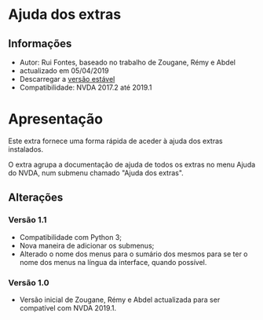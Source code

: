 ﻿
# Ajuda dos extras #
## Informações ##
* Autor: Rui Fontes, baseado no trabalho de Zougane, Rémy e Abdel
* actualizado em 05/04/2019
* Descarregar a [versão estável][1]
* Compatibilidade: NVDA 2017.2 até 2019.1

# Apresentação #
Este extra fornece uma forma rápida de aceder à ajuda dos extras instalados.

O extra agrupa a documentação de ajuda de todos os extras no menu Ajuda do NVDA, num submenu chamado "Ajuda dos extras".

## Alterações ##

### Versão 1.1 ###
* Compatibilidade com Python 3;
*	 Nova maneira de adicionar os submenus;
* Alterado o nome dos menus para o sumário dos mesmos para se ter o nome dos menus na língua da interface, quando possível.

### Versão 1.0 ###
*	 Versão inicial de Zougane, Rémy e Abdel actualizada para ser compatível com NVDA 2019.1.

[1]: https://www.tiflotecnia.net/ajudaExtras.nvda-addon
